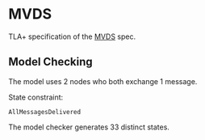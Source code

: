 # MVDS

TLA+ specification of the [MVDS](https://specs.vac.dev/mvds.html) spec.

## Model Checking

The model uses 2 nodes who both exchange 1 message.

State constraint:

```tla
AllMessagesDelivered
```

The model checker generates 33 distinct states.
